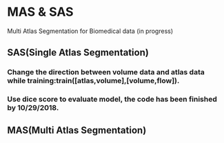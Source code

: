 # MAS & SAS
Multi Atlas Segmentation for Biomedical data (in progress)

## SAS(Single Atlas Segmentation)
### Change the direction between volume data and atlas data while training:train([atlas,volume],[volume,flow]).
### Use dice score to evaluate model, the code has been finished by 10/29/2018.
## MAS(Multi Atlas Segmentation)
